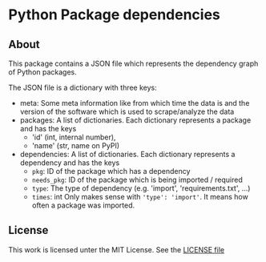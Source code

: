 # Python Package dependencies 
## About
This package contains a JSON file which represents the dependency graph of 
Python packages.

The JSON file is a dictionary with three keys:

* meta: Some meta information like from which time the data is and
        the version of the software which is used to scrape/analyze the data
* packages: A list of dictionaries. Each dictionary represents a package and
  has the keys
  * 'id' (int, internal number),
  * 'name' (str, name on PyPI)
* dependencies: A list of dictionaries. Each dictionary represents a
  dependency and has the keys
  * `pkg`: ID of the package which has a dependency
  * `needs_pkg`: ID of the package which is being imported / required
  * `type`: The type of dependency (e.g. 'import', 'requirements.txt', ...)
  * `times`: int
      Only makes sense with `'type': 'import'`. It means how often a package
      was imported.

## License
This work is licensed unter the MIT License. See the [LICENSE file](LICENSE)
